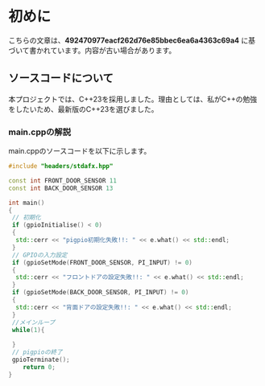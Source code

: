# 初めに

こちらの文章は、**492470977eacf262d76e85bbec6ea6a4363c69a4** に基づいて書かれています。内容が古い場合があります。

## ソースコードについて

本プロジェクトでは、C++23を採用しました。理由としては、私がC++の勉強をしたいため、最新版のC++23を選びました。

### main.cppの解説

main.cppのソースコードを以下に示します。

``` cpp
#include "headers/stdafx.hpp"

const int FRONT_DOOR_SENSOR 11
const int BACK_DOOR_SENSOR 13

int main()
{
 // 初期化
 if (gpioInitialise() < 0)
 {
  std::cerr << "pigpio初期化失敗!!: " << e.what() << std::endl;
 }
 // GPIOの入力設定 
 if (gpioSetMode(FRONT_DOOR_SENSOR, PI_INPUT) != 0)
 {
  std::cerr << "フロントドアの設定失敗!!: " << e.what() << std::endl;
 }
 if (gpioSetMode(BACK_DOOR_SENSOR, PI_INPUT) != 0)
 {
  std::cerr << "背面ドアの設定失敗!!: " << e.what() << std::endl;
 }
 //メインループ
 while(1){
  
 }
 // pigpioの終了
 gpioTerminate();
    return 0;
}
```


